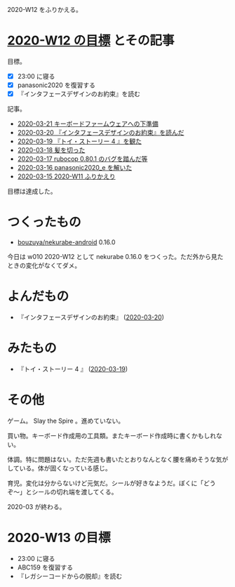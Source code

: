 2020-W12 をふりかえる。

# [2020-W12 の目標][2020-03-15] とその記事

目標。

- [x] 23:00 に寝る
- [x] panasonic2020 を復習する
- [x] 『インタフェースデザインのお約束』を読む

記事。

- [2020-03-21 キーボードファームウェアへの下準備][2020-03-21]
- [2020-03-20 『インタフェースデザインのお約束』を読んだ][2020-03-20]
- [2020-03-19 『トイ・ストーリー 4 』を観た][2020-03-19]
- [2020-03-18 髪を切った][2020-03-18]
- [2020-03-17 rubocop 0.80.1 のバグを踏んだ等][2020-03-17]
- [2020-03-16 panasonic2020_e を解いた][2020-03-16]
- [2020-03-15 2020-W11 ふりかえり][2020-03-15]

目標は達成した。

# つくったもの

- [bouzuya/nekurabe-android][] 0.16.0

今日は w010 2020-W12 として nekurabe 0.16.0 をつくった。ただ外から見たときの変化がなくてダメ。

# よんだもの

- 『インタフェースデザインのお約束』 ([2020-03-20][])

# みたもの

- 『トイ・ストーリー 4 』 ([2020-03-19][])

# その他

ゲーム。 Slay the Spire 。進めていない。

買い物。キーボード作成用の工具類。またキーボード作成時に書くかもしれない。

体調。特に問題はない。ただ先週も書いたとおりなんとなく腰を痛めそうな気がしている。体が固くなっている感じ。

育児。変化は分からないけど元気だ。シールが好きなようだ。ぼくに「どうぞ〜」とシールの切れ端を渡してくる。

2020-03 が終わる。

# 2020-W13 の目標

- 23:00 に寝る
- ABC159 を復習する
- 『レガシーコードからの脱却』を読む

[2020-03-15]: https://blog.bouzuya.net/2020/03/15/
[2020-03-16]: https://blog.bouzuya.net/2020/03/16/
[2020-03-17]: https://blog.bouzuya.net/2020/03/17/
[2020-03-18]: https://blog.bouzuya.net/2020/03/18/
[2020-03-19]: https://blog.bouzuya.net/2020/03/19/
[2020-03-20]: https://blog.bouzuya.net/2020/03/20/
[2020-03-21]: https://blog.bouzuya.net/2020/03/21/
[bouzuya/nekurabe-android]: https://github.com/bouzuya/nekurabe-android
